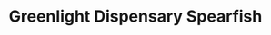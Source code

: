 ---
title: "Greenlight Dispensary Spearfish"
url: /spearfish/greenlight-dispensary-spearfish/
shop: cannabis
---